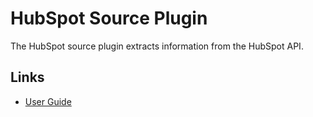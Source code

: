 # HubSpot Source Plugin

The HubSpot source plugin extracts information from the HubSpot API.

## Links

- [User Guide](https://cloudquery.io/docs/plugins/sources/hubspot/overview)